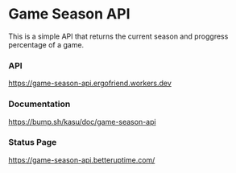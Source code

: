 # Game Season API

This is a simple API that returns the current season and proggress percentage of a game.

### API

https://game-season-api.ergofriend.workers.dev

### Documentation

https://bump.sh/kasu/doc/game-season-api

### Status Page

https://game-season-api.betteruptime.com/
